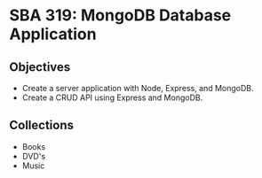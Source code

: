 # SBA 319: MongoDB Database Application

## Objectives
- Create a server application with Node, Express, and MongoDB.
- Create a CRUD API using Express and MongoDB.

## Collections
- Books
- DVD's
- Music